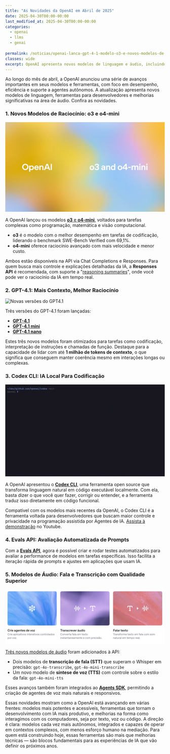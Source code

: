```yaml
---
title: "As Novidades da OpenAI em Abril de 2025"
date: 2025-04-30T00:00-00:00
last_modified_at: 2025-04-30T00:00-00:00
categories:
  - openai
  - llms
  - genai

permalink: /noticias/openai-lanca-gpt-4-1-modelo-o3-e-novos-modelos-de-audio
classes: wide
excerpt: OpenAI apresenta novos modelos de linguagem e áudio, incluindo o GPT-4.1, o modelo o3 e ferramentas para desenvolvedores. As novidades abrem caminhos para agentes mais autônomos e experiências multimodais mais naturais.
---
```


Ao longo do mês de abril, a OpenAI anunciou uma série de avanços importantes em seus modelos e ferramentas, com foco em desempenho, eficiência e suporte a agentes autônomos. A atualização apresenta novos modelos de linguagem, ferramentas para desenvolvedores e melhorias significativas na área de áudio. Confira as novidades.

### **1. Novos Modelos de Raciocínio: o3 e o4-mini**

![Novos modelos de racioncício da OpenAI](/images/openai_o3_o4-mini.png)

A OpenAI lançou os modelos [**o3** e **o4-mini**](https://platform.openai.com/docs/models/compare?model=o3), voltados para tarefas complexas como programação, matemática e visão computacional.

- **o3** é o modelo com o melhor desempenho em tarefas de codificação, liderando o benchmark SWE-Bench Verified com 69,1%.
- **o4-mini** oferece raciocínio avançado com mais velocidade e menor custo.

Ambos estão disponíveis na API via Chat Completions e Responses. Para quem busca mais controle e explicações detalhadas da IA, a **Responses API** é recomendada, com suporte a "[reasoning summaries](https://platform.openai.com/docs/guides/reasoning?api-mode=responses#reasoning-summaries)", onde você pode ver o raciocínio da IA em tempo real.

### **2. GPT-4.1: Mais Contexto, Melhor Raciocínio**

![Novas versões do GPT4.1](/images/gpt_4.1_api.png)
 
Três versões do GPT-4.1 foram lançadas:

- [**GPT-4.1**](https://platform.openai.com/docs/models/gpt-4.1)
- [**GPT-4.1 mini**](https://platform.openai.com/docs/models/gpt-4.1-mini)
- [**GPT-4.1 nano**](https://platform.openai.com/docs/models/gpt-4.1-nano)

Estes três novos modelos foram otimizados para tarefas como codificação, interpretação de instruções e chamadas de função. Destaque para a capacidade de lidar com até **1 milhão de tokens de contexto**, o que significa que conseguem manter coerência mesmo em interações longas ou complexas.

### **3. Codex CLI: IA Local Para Codificação**

![Lançamento o Codex CLI](/images/codex_cli.gif)

A OpenAI apresentou o [**Codex CLI**](https://github.com/openai/codex), uma ferramenta open source que transforma linguagem natural em código executável localmente. Com ela, basta dizer o que você quer fazer, corrigir ou entender, e a ferramenta traduz isso diretamente em código funcional.

Compatível com os modelos mais recentes da OpenAI, o Codex CLI é a ferramenta voltada para desenvolvedores que buscam maior controle e privacidade na programação assistida por Agentes de IA. [Assista à demonstração](https://www.youtube.com/watch?v=FUq9qRwrDrI) no Youtube.

### **4. Evals API: Avaliação Automatizada de Prompts**

Com a [**Evals API**](https://platform.openai.com/docs/guides/evals), agora é possível criar e rodar testes automatizados para avaliar a performance de modelos em tarefas específicas. Isso facilita a iteração rápida de prompts e ajustes em aplicações que usam IA.

### **5. Modelos de Áudio: Fala e Transcrição com Qualidade Superior**

![Novos modelos de áudio para STT e TTS](/images/audio_models.png)

[Três novos modelos de áudio](https://platform.openai.com/docs/guides/audio) foram adicionados à API:

- Dois modelos de **transcrição de fala (STT)** que superam o Whisper em precisão: `gpt-4o-transcribe`, `gpt-4o-mini-transcribe`
- Um novo modelo de **síntese de voz (TTS)** com controle sobre o estilo da fala: `gpt-4o-mini-tts`

Esses avanços também foram integrados ao [**Agents SDK**](https://platform.openai.com/docs/guides/voice-agents), permitindo a criação de agentes de voz mais naturais e responsivos.

Essas novidades mostram como a OpenAI está avançando em várias frentes: modelos mais potentes e acessíveis, ferramentas que tornam o desenvolvimento com IA mais produtivo, e melhorias na forma como interagimos com os computadores, seja por texto, voz ou código. A direção é clara: modelos cada vez mais autônomos, integrados e capazes de operar em contextos complexos, com menos esforço humano na mediação. Para quem está construindo hoje, essas ferramentas são mais que melhorias técnicas — são blocos fundamentais para as experiências de IA que vão definir os próximos anos.
